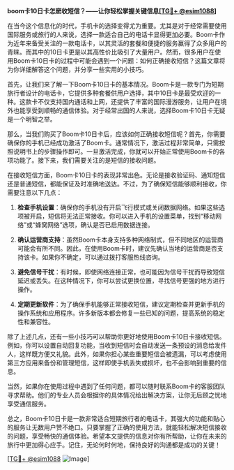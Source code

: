 **boom卡10日卡怎麽收短信？——让你轻松掌握关键信息[[TG💪+ @esim1088](https://t.me/s/esim1088)]**

在当今这个信息化的时代，手机卡的选择变得尤为重要。尤其是对于经常需要使用国际服务或旅行的人来说，选择一款适合自己的电话卡显得更加必要。Boom卡作为近年来备受关注的一款电话卡，以其灵活的套餐和便捷的服务赢得了众多用户的青睐。而其中的10日卡更是以其高性价比吸引了大量用户。然而，很多用户在使用Boom卡10日卡的过程中可能会遇到一个问题：如何正确接收短信？这篇文章将为你详细解答这个问题，并分享一些实用的小技巧。

首先，让我们来了解一下Boom卡10日卡的基本情况。Boom卡是一款专门为短期旅行者设计的电话卡，它提供多种套餐供用户选择，其中10日卡是最受欢迎的一种。这款卡不仅支持国内通话和上网，还提供了丰富的国际漫游服务，让用户在境外也能享受到顺畅的通信体验。对于经常出国的人来说，选择Boom卡10日卡无疑是一个明智之举。

那么，当我们购买了Boom卡10日卡后，应该如何正确接收短信呢？首先，你需要确保你的手机已经成功激活了Boom卡。通常情况下，激活过程非常简单，只需按照说明书上的步骤操作即可。一旦激活完成，你就可以开始正常使用Boom卡的各项功能了。接下来，我们需要关注的是短信的接收问题。

在接收短信方面，Boom卡10日卡的表现非常出色。无论是接收验证码、通知短信还是普通短信，都能保证及时准确地送达。不过，为了确保短信能够顺利接收，你需要注意以下几点：

1. **检查手机设置**：确保你的手机没有开启飞行模式或关闭数据网络。如果这些选项被开启，短信将无法正常接收。你可以进入手机的设置菜单，找到“移动网络”或“蜂窝网络”选项，确认是否已启用数据连接。

2. **确认运营商支持**：虽然Boom卡本身支持多种网络制式，但不同地区的运营商可能会有所不同。因此，在使用Boom卡时，建议先确认当地的运营商是否支持该卡。如果你不确定，可以通过拨打客服热线咨询。

3. **避免信号干扰**：有时候，即使网络连接正常，也可能因为信号干扰而导致短信延迟或丢失。在这种情况下，你可以尝试更换位置，寻找信号更强的地方进行操作。

4. **定期更新软件**：为了确保手机能够正常接收短信，建议定期检查并更新手机的操作系统和应用程序。许多新版本都会修复一些已知的问题，提高系统的稳定性和兼容性。

除了上述几点，还有一些小技巧可以帮助你更好地使用Boom卡10日卡接收短信。例如，你可以设置自动回复功能，当收到短信时会自动发送一条预设的消息给发件人，这样既方便又礼貌。此外，如果你担心某些重要短信会被遗漏，可以考虑使用第三方应用来备份和管理短信，这样即使手机丢失或损坏，也不会影响到重要的信息。

当然，如果你在使用过程中遇到了任何问题，都可以随时联系Boom卡的客服团队寻求帮助。他们的专业人员会根据你的具体情况给出解决方案，让你无后顾之忧地享受通信服务。

总之，Boom卡10日卡是一款非常适合短期旅行者的电话卡，其强大的功能和贴心的服务让无数用户赞不绝口。只要掌握了正确的使用方法，就能轻松解决短信接收的问题，享受畅快的通信体验。希望本文提供的信息对你有所帮助，让你在未来的旅行中更加得心应手。记住，无论何时何地，保持良好的沟通都是成功的关键！

[[TG💪+ @esim1088](https://t.me/s/esim1088) ![Image](https://i.postimg.cc/4NQfJmqS/Snipaste-2025-05-13-00-14-12.png)]